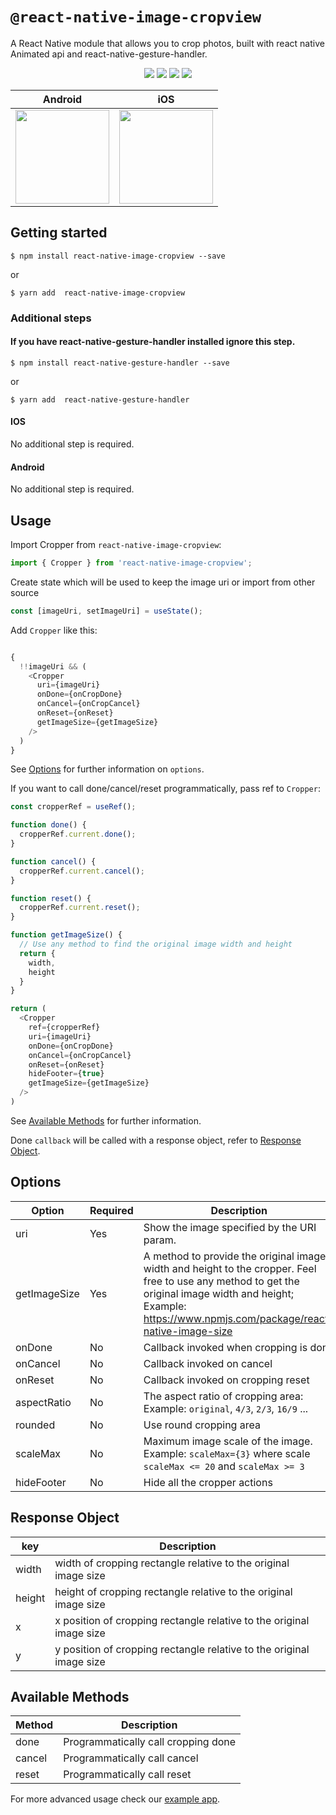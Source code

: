 #  `@react-native-image-cropview`

A React Native module that allows you to crop photos, built with react native Animated api and react-native-gesture-handler.

<p align="center">
  <img src="https://img.shields.io/npm/dw/react-native-image-cropview" />
  <img src="https://img.shields.io/npm/v/react-native-image-cropview" />
  <img src="https://img.shields.io/badge/platforms-android%20|%20ios-lightgrey.svg" />
  <img src="https://img.shields.io/npm/l/react-native-image-cropview" />
</p>

| Android | iOS |
| --- | --- |
| <img src="https://media.giphy.com/media/uyjCH8dwRpIsO7ZJm2/giphy-downsized-large.gif" width="150"> | <img src="https://media.giphy.com/media/MBNHOkKGEIrT4NJacq/giphy.gif" width="150"> |


## Getting started

`$ npm install react-native-image-cropview --save`

or

`$ yarn add  react-native-image-cropview`

### Additional steps
#### If you have react-native-gesture-handler installed ignore this step.

`$ npm install react-native-gesture-handler --save`

or

`$ yarn add  react-native-gesture-handler`


#### IOS
No additional step is required.

#### Android
No additional step is required.

## Usage

Import Cropper from `react-native-image-cropview`:

```javascript
import { Cropper } from 'react-native-image-cropview';
```

Create state which will be used to keep the image uri or import from other source

```javascript
const [imageUri, setImageUri] = useState();
```

Add `Cropper` like this:

```javascript

{
  !!imageUri && (
    <Cropper
      uri={imageUri}
      onDone={onCropDone}
      onCancel={onCropCancel}
      onReset={onReset}
      getImageSize={getImageSize}
    />
  )
}
```
See [Options](#options) for further information on `options`.

If you want to call done/cancel/reset programmatically, pass ref to `Cropper`:

```javascript
const cropperRef = useRef();

function done() {
  cropperRef.current.done();
}

function cancel() {
  cropperRef.current.cancel();
}

function reset() {
  cropperRef.current.reset();
}

function getImageSize() {
  // Use any method to find the original image width and height
  return {
    width,
    height
  }
}

return (
  <Cropper
    ref={cropperRef}
    uri={imageUri}
    onDone={onCropDone}
    onCancel={onCropCancel}
    onReset={onReset}
    hideFooter={true}
    getImageSize={getImageSize}
  />
)
```
See [Available Methods](#available-methods) for further information.

Done `callback` will be called with a response object, refer to [Response Object](#response-object).

## Options

| Option         | Required | Description                                                                                                                               |
| -------------- | -------- | ----------------------------------------------------------------------------------------------------------------------------------------- |
| uri            | Yes      | Show the image specified by the URI param.                                                                                                |
| getImageSize   | Yes      | A method to provide the original image width and height to the cropper. Feel free to use any method to get the original image width and height; Example: https://www.npmjs.com/package/react-native-image-size
| onDone         | No      | Callback invoked when cropping is done                                                                                                         |
| onCancel       | No      | Callback invoked on cancel                                                                                                                     |
| onReset        | No      | Callback invoked on cropping reset                                                                                                             |
| aspectRatio    | No      | The aspect ratio of cropping area: Example: `original`, `4/3`, `2/3`, `16/9` ...                                                               |
| rounded        | No      | Use round cropping area                                                                                                                        |
| scaleMax       | No      | Maximum image scale of the image. Example: `scaleMax={3}` where scale `scaleMax <= 20` and `scaleMax >= 3`                                     |
| hideFooter     | No      | Hide all the cropper actions                                                                                                                   |


## Response Object
| key          | Description                                                          |
| ------------ | -------------------------------------------------------------------  |
| width        | width of cropping rectangle relative to the original image size      |
| height       | height of cropping rectangle relative to the original image size     |
| x            | x position of cropping rectangle relative to the original image size |
| y            | y position of cropping rectangle relative to the original image size |


## Available Methods
| Method       | Description                              |
| ------------ | -----------------------------------------|
| done         | Programmatically call cropping done      |
| cancel       | Programmatically call cancel             |
| reset        | Programmatically call reset              |

For more advanced usage check our [example app](/example/src/App.tsx).